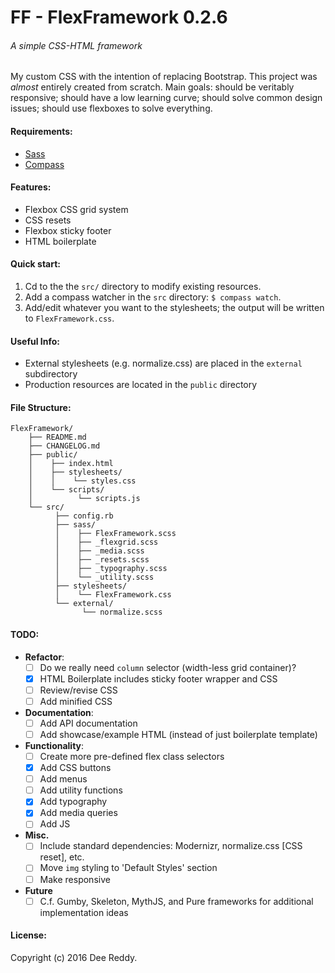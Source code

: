 # FF - FlexFramework 0.2.6
###### A simple CSS-HTML framework

My custom CSS with the intention of replacing Bootstrap. This project was *almost* entirely created from scratch. 
Main goals: should be veritably responsive; should have a low learning curve; should solve common design issues; should use flexboxes to solve everything.

#### Requirements:
- [Sass](https://github.com/sass/sass)
- [Compass](http://compass-style.org/)

#### Features:
- Flexbox CSS grid system
- CSS resets
- Flexbox sticky footer
- HTML boilerplate

#### Quick start:
1. Cd to the the `src/` directory to modify existing resources.
2. Add a compass watcher in the `src` directory: `$ compass watch`.
3. Add/edit whatever you want to the stylesheets; the output will be written to `FlexFramework.css`.

#### Useful Info:
- External stylesheets (e.g. normalize.css) are placed in the `external` subdirectory
- Production resources are located in the `public` directory

#### File Structure:
```
FlexFramework/
    ├── README.md
    ├── CHANGELOG.md
    ├── public/
    │    ├── index.html
    │    ├── stylesheets/
    │    │    └── styles.css
    │    └── scripts/
    │          └── scripts.js
    └── src/
          ├── config.rb
          ├── sass/
          │    ├── FlexFramework.scss
          │    ├── _flexgrid.scss
          │    ├── _media.scss
          │    ├── _resets.scss 
          │    ├── _typography.scss 
          │    └── _utility.scss 
          ├── stylesheets/
          │    └── FlexFramework.css
          └── external/
                └── normalize.scss
```

#### TODO:
- **Refactor**:
    + [ ] Do we really need `column` selector (width-less grid container)?
    + [x] HTML Boilerplate includes sticky footer wrapper and CSS
    + [ ] Review/revise CSS
    + [ ] Add minified CSS
- **Documentation**:
    + [ ] Add API documentation
    + [ ] Add showcase/example HTML (instead of just boilerplate template)
- **Functionality**:
    + [ ] Create more pre-defined flex class selectors
    + [x] Add CSS buttons
    + [ ] Add menus
    + [ ] Add utility functions
    + [x] Add typography
    + [x] Add media queries
    + [ ] Add JS
- **Misc.**
    + [ ] Include standard dependencies: Modernizr, normalize.css [CSS reset], etc.
    + [ ] Move `img` styling to 'Default Styles' section
    + [ ] Make responsive
- **Future**
    + [ ] C.f. Gumby, Skeleton, MythJS, and Pure frameworks for additional implementation ideas

#### License:
Copyright (c) 2016 Dee Reddy.
